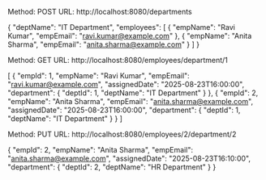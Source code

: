 Method: POST
URL: http://localhost:8080/departments

{
  "deptName": "IT Department",
  "employees": [
    {
      "empName": "Ravi Kumar",
      "empEmail": "ravi.kumar@example.com"
    },
    {
      "empName": "Anita Sharma",
      "empEmail": "anita.sharma@example.com"
    }
  ]
}



Method: GET
URL: http://localhost:8080/employees/department/1

[
  {
    "empId": 1,
    "empName": "Ravi Kumar",
    "empEmail": "ravi.kumar@example.com",
    "assignedDate": "2025-08-23T16:00:00",
    "department": {
      "deptId": 1,
      "deptName": "IT Department"
    }
  },
  {
    "empId": 2,
    "empName": "Anita Sharma",
    "empEmail": "anita.sharma@example.com",
    "assignedDate": "2025-08-23T16:00:00",
    "department": {
      "deptId": 1,
      "deptName": "IT Department"
    }
  }
]


Method: PUT
URL: http://localhost:8080/employees/2/department/2


{
  "empId": 2,
  "empName": "Anita Sharma",
  "empEmail": "anita.sharma@example.com",
  "assignedDate": "2025-08-23T16:10:00",
  "department": {
    "deptId": 2,
    "deptName": "HR Department"
  }
}


